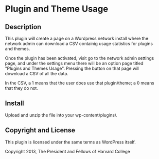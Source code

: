 # Plugin and Theme Usage

## Description

This plugin will create a page on a Wordpress network install where the network admin can download a CSV containig usage statistics for plugins and themes.

Once the plugin has been activated, visit go to the network admin settings page, and under the settings menu there will be an option page titled "Plugins and Themes Usage". Pressing the button on that page will download a CSV of all the data. 

In the CSV, a 1 means that the user does use that plugin/theme; a 0 means that they do not.

## Install

Upload and unzip the file into your wp-content/plugins/.

## Copyright and License

This plugin is licensed under the same terms as WordPress itself.

Copyright 2013, The President and Fellows of Harvard College